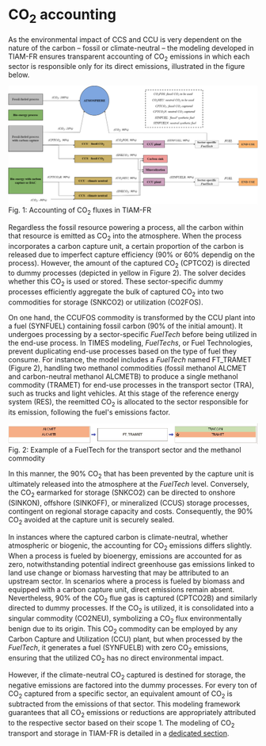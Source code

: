 # CO<sub>2</sub> accounting

As the environmental impact of CCS and CCU is very dependent on the nature of the carbon – fossil or climate-neutral – the modeling developed in TIAM-FR ensures transparent accounting of CO<sub>2</sub> emissions in which each sector is responsible only for its direct emissions, illustrated in the figure below.

![Accounting of CO2 fluxes in TIAM-FR](co2-accounting.png)
Fig. 1: Accounting of CO<sub>2</sub> fluxes in TIAM-FR


Regardless the fossil resource powering a process, all the carbon within that resource is emitted as CO<sub>2</sub> into the atmosphere. When the process incorporates a carbon capture unit, a certain proportion of the carbon is released due to imperfect capture efficiency (90% or 60% dependig on the process). However, the amount of the captured CO<sub>2</sub> (CPTCO2) is directed to dummy processes (depicted in yellow in Figure 2). The solver decides whether this CO<sub>2</sub> is used or stored. These sector-specific dummy processes efficiently aggregate the bulk of captured CO<sub>2</sub> into two commodities for storage (SNKCO2) or utilization (CO2FOS).

On one hand, the CCUFOS commodity is transformed by the CCU plant into a fuel (SYNFUEL) containing fossil carbon (90% of the initial amount). It undergoes processing by a sector-specific *FuelTech* before being utilized in the end-use process. In TIMES modeling, *FuelTechs*, or Fuel Technologies, prevent duplicating end-use processes based on the type of fuel they consume. For instance, the model includes a *FuelTech* named FT_TRAMET (Figure 2), handling two methanol commodities (fossil methanol ALCMET and carbon-neutral methanol ALCMETB) to produce a single methanol commodity (TRAMET) for end-use processes in the transport sector (TRA), such as trucks and light vehicles. At this stage of the reference energy system (RES), the reemitted CO<sub>2</sub> is allocated to the sector responsible for its emission, following the fuel's emissions factor.

![Example of a FuelTech](ft-example.png)  
Fig. 2: Example of a FuelTech for the transport sector and the methanol commodity

In this manner, the 90% CO<sub>2</sub> that has been prevented by the capture unit is ultimately released into the atmosphere at the *FuelTech* level. Conversely, the CO<sub>2</sub> earmarked for storage (SNKCO2) can be directed to onshore (SINKON), offshore (SINKOFF), or mineralized (CCUS) storage processes, contingent on regional storage capacity and costs. Consequently, the 90%  CO<sub>2</sub> avoided at the capture unit is securely sealed.

In instances where the captured carbon is climate-neutral, whether atmospheric or biogenic, the accounting for CO<sub>2</sub> emissions differs slightly. When a process is fueled by bioenergy, emissions are accounted for as zero, notwithstanding potential indirect greenhouse gas emissions linked to land use change or biomass harvesting that may be attributed to an upstream sector. In scenarios where a process is fueled by biomass and equipped with a carbon capture unit, direct emissions remain absent. Nevertheless, 90% of the CO<sub>2</sub> flue gas is captured (CPTCO2B) and similarly directed to dummy processes. If the CO<sub>2</sub> is utilized, it is consolidated into a singular commodity (CO2NEU), symbolizing a CO<sub>2</sub> flux environmentally benign due to its origin. This CO<sub>2</sub> commodity can be employed by any Carbon Capture and Utilization (CCU) plant, but when processed by the *FuelTech*, it generates a fuel (SYNFUELB) with zero CO<sub>2</sub> emissions, ensuring that the utilized CO<sub>2</sub> has no direct environmental impact.

However, if the climate-neutral CO<sub>2</sub> captured is destined for storage, the negative emissions are factored into the dummy processes. For every ton of CO<sub>2</sub> captured from a specific sector, an equivalent amount of CO<sub>2</sub> is subtracted from the emissions of that sector. This modeling framework guarantees that all CO<sub>2</sub> emissions or reductions are appropriately attributed to the respective sector based on their scope 1.
The modeling of CO<sub>2</sub> transport and storage in TIAM-FR is detailed in a [dedicated section](CO2-transport-and-storage.md).





